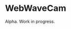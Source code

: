 <!-- SPDX-License-Identifier: MIT -->
<!-- SPDX-FileCopyrightText: Copyright 2024 Sam Blenny -->
# WebWaveCam

Alpha. Work in progress.
